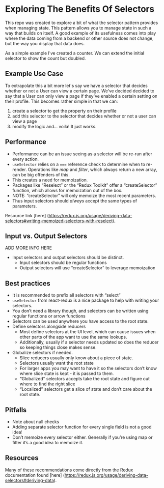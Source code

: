 # Exploring The Benefits Of Selectors

This repo was created to explore a bit of what the selector pattern provides when managing state.
This pattern allows you to manage state in such a way that builds on itself. A good example of its
usefulness comes into play where the data coming from a backend or other source does not change,
but the way you display that data does. 

As a simple example I've created a counter. We can extend the initial selector to show
the count but doubled. 

## Example Use Case

To extrapolate this a bit more let's say we have a selector that decides whether or not a User can
view a certain page. We've decided decided to say that a User can only view a page if they've
enabled a certain setting on their profile. This becomes rather simple in that we can:
1. create a selector to get the property on their profile
2. add this selector to the selector that decides whether or not a user can view a page
3. modify the logic and... voila! It just works. 

## Performance

- Performance can be an issue seeing as a selector will be re-run after every action. 
- `useSelector` relies on a `===` reference check to determine when to re-render. Operations like *map* and *filter*, which always return a new array, can be big offenders of this. 
- This creates a need for memoization.
- Packages like “Reselect” or the “Redux Toolkit” offer a “createSelector” function, which allows for memoization out of the box.
- NOTE: “createSelector” will only memoize the most recent parameters. 
- Thus input selectors should *always* accept the same types of parameters.

Resource link [here] (https://redux.js.org/usage/deriving-data-selectors#writing-memoized-selectors-with-reselect).

## Input vs. Output Selectors

ADD MORE INFO HERE
- Input selectors and output selectors should be distinct. 
    - Input selectors should be regular functions
    - Output selectors will use “createSelector” to leverage memoization 

## Best practices

- It is recommended to prefix all selectors with “select”
- `useSelector` from react-redux is a nice package to help with writing your selectors.
- You don’t need a library though, and selectors can be written using regular functions or arrow functions
- Selectors can be used anywhere you have access to the root state.
- Define selectors alongside reducers
    - Most define selectors at the UI level, which can cause issues when other parts of the app want to use the same lookups. 
    - Additionally, usually if a selector needs updated so does the reducer so keeping things close makes sense.  
- Globalize selectors if needed.
    - Slice reducers usually only know about a piece of state. 
    - Selectors usually want the root state
    - For larger apps you may want to have it so the selectors don’t know where slice state is kept - it is passed to them. 
    - “Globalized” selectors accepts take the root state and figure out where to find the right slice
    - “Localized” selectors get a slice of state and don’t care about the root state.

## Pitfalls

- Note about null checks
- Adding separate selector function for every single field is not a good idea!
- Don’t memoize every selector either. Generally if you’re using map or filter it’s a good idea to memoize it.

## Resources

Many of these recommendations come directly from the Redux documentation found [here] (https://redux.js.org/usage/deriving-data-selectors#deriving-data). 